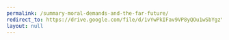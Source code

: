 ```yaml
---
permalink: /summary-moral-demands-and-the-far-future/
redirect_to: https://drive.google.com/file/d/1vYwPkIFav9VP8yQOu1wSbYgzYJKjr3Z-/view?usp=drive_link
layout: null
---
```

